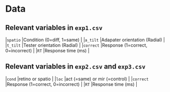 # Data

## Relevant variables in `exp1.csv`

|`spatio`	|Condition (0=diff, 1=same)			|
|`a_tilt`	|Adapater orientation (Radial)		|
|`t_tilt`	|Tester orientation (Radial)		|
|`correct`	|Response (1=correct, 0=incorrect)	|
|`RT`		|Response time (ms)					|

## Relevant variables in `exp2.csv` and `exp3.csv`

|`cond`		|retino or spatio					|
|`loc`		|act (=same) or mir (=control)		|
|`correct`	|Response (1=correct, 0=incorrect)	|
|`RT`		|Response time (ms)					|